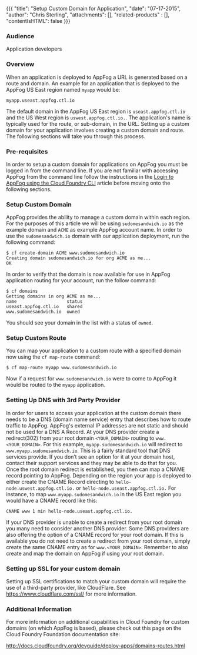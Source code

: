 {{{
  "title": "Setup Custom Domain for Application",
  "date": "07-17-2015",
  "author": "Chris Sterling",
  "attachments": [],
  "related-products" : [],
  "contentIsHTML": false
}}}

### Audience

Application developers

### Overview

When an application is deployed to AppFog a URL is generated based on a route and domain. An example for an application that is deployed to the AppFog US East region named `myapp` would be:

```
myapp.useast.appfog.ctl.io
```

The default domain in the AppFog US East region is `useast.appfog.ctl.io` and the US West region is `uswest.appfog.ctl.io.`. The application's name is typically used for the route, or sub-domain, in the URL. Setting up a custom domain for your application involves creating a custom domain and route. The following sections will take you through this process.

### Pre-requisites

In order to setup a custom domain for applications on AppFog you must be logged in from the command line. If you are not familiar with accessing AppFog from the command line follow the instructions in the [Login to AppFog using the Cloud Foundry CLI](login-using-cf-cli.md) article before moving onto the following sections.

### Setup Custom Domain

AppFog provides the ability to manage a custom domain within each region. For the purposes of this article we will be using `sudomesandwich.io` as the example domain and `ACME` as example AppFog account name. In order to use the `sudomesandwich.io` domain with our application deployment, run the following command:

```
$ cf create-domain ACME www.sudomesandwich.io
Creating domain sudomesandwich.io for org ACME as me...
OK
```

In order to verify that the domain is now available for use in AppFog application routing for your account, run the follow command:

```
$ cf domains
Getting domains in org ACME as me...
name                   status   
useast.appfog.ctl.io   shared  
www.sudomesandwich.io  owned  
```

You should see your domain in the list with a status of `owned`.

### Setup Custom Route

You can map your application to a custom route with a specified domain now using the `cf map-route` command:

```
$ cf map-route myapp www.sudomesandwich.io
```

Now if a request for `www.sudomesandwich.io` were to come to AppFog it would be routed to the `myapp` application.

### Setting Up DNS with 3rd Party Provider

In order for users to access your application at the custom domain there needs to be a DNS (domain name service) entry that describes how to route traffic to AppFog. AppFog's external IP addresses are not static and should not be used for a DNS A Record. At your DNS provider create a redirect(302) from your root domain `<YOUR_DOMAIN>` routing to `www.<YOUR_DOMAIN>`. For this example, `myapp.sudomesandwich.io` will redirect to `www.myapp.sudomesandwich.io`. This is a fairly standard tool that DNS services provide. If you don’t see an option for it at your domain host, contact their support services and they may be able to do that for you. Once the root domain redirect is established, you then can map a CNAME record pointing to AppFog. Depending on the region your app is deployed to either create the CNAME Record directing to `hello-node.uswest.appfog.ctl.io.` or `hello-node.useast.appfog.ctl.io.` For instance, to map `www.myapp.sudomesandwich.io` in the US East region you would have a CNAME record like this:

`CNAME www 1 min hello-node.useast.appfog.ctl.io.`

If your DNS provider is unable to create a redirect from your root domain you many need to consider another DNS provider. Some DNS providers are also offering the option of a CNAME record for your root domain. If this is available you do not need to create a redirect from your root domain, simply create the same CNAME entry as for `www.<YOUR_DOMAIN>`. Remember to also create and map the domain on AppFog if using your root domain.

### Setting up SSL for your custom domain
Setting up SSL certifications to match your custom domain will require the use of a third-party provider, like CloudFlare.  See https://www.cloudflare.com/ssl/ for more information.

### Additional Information

For more information on additional capabilities in Cloud Foundry for custom domains (on which AppFog is based), please check out this page on the Cloud Foundry Foundation documentation site:

http://docs.cloudfoundry.org/devguide/deploy-apps/domains-routes.html
